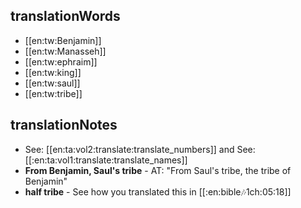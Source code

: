 ## translationWords

* [[en:tw:Benjamin]]
* [[en:tw:Manasseh]]
* [[en:tw:ephraim]]
* [[en:tw:king]]
* [[en:tw:saul]]
* [[en:tw:tribe]]

## translationNotes

* See: [[en:ta:vol2:translate:translate_numbers]] and See: [[:en:ta:vol1:translate:translate_names]]
* **From Benjamin, Saul's tribe** - AT: "From Saul's tribe, the tribe of Benjamin"
* **half tribe** - See how you translated this in [[:en:bible:notes:1ch:05:18]]
